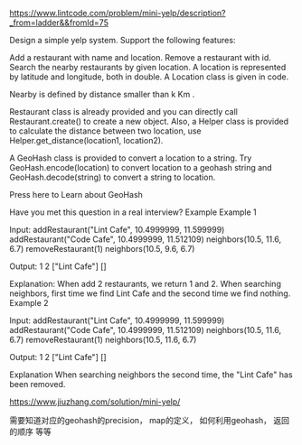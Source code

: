 https://www.lintcode.com/problem/mini-yelp/description?_from=ladder&&fromId=75

Design a simple yelp system. Support the following features:

Add a restaurant with name and location.
Remove a restaurant with id.
Search the nearby restaurants by given location.
A location is represented by latitude and longitude, both in double. A Location class is given in code.

Nearby is defined by distance smaller than k Km .

Restaurant class is already provided and you can directly call Restaurant.create() to create a new object. Also, a Helper class is provided to calculate the distance between two location, use Helper.get_distance(location1, location2).

A GeoHash class is provided to convert a location to a string. Try GeoHash.encode(location) to convert location to a geohash string and GeoHash.decode(string) to convert a string to location.

Press here to Learn about GeoHash

Have you met this question in a real interview?
Example
Example 1

Input:
addRestaurant("Lint Cafe", 10.4999999, 11.599999)
addRestaurant("Code Cafe", 10.4999999, 11.512109)
neighbors(10.5, 11.6, 6.7)
removeRestaurant(1)
neighbors(10.5, 9.6, 6.7)

Output:
1
2
["Lint Cafe"]
[]

Explanation:
When add 2 restaurants, we return 1 and 2.
When searching neighbors, first time we find Lint Cafe and the second time we find nothing.
Example 2

Input:
addRestaurant("Lint Cafe", 10.4999999, 11.599999)
addRestaurant("Code Cafe", 10.4999999, 11.512109)
neighbors(10.5, 11.6, 6.7)
removeRestaurant(1)
neighbors(10.5, 11.6, 6.7)

Output:
1
2
["Lint Cafe"]
[]

Explanation
When searching neighbors the second time, the "Lint Cafe" has been removed.

https://www.jiuzhang.com/solution/mini-yelp/

需要知道对应的geohash的precision， map的定义， 如何利用geohash， 返回的顺序 等等